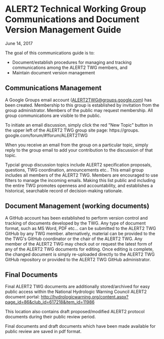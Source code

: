 # ALERT2 Technical Working Group Communications and Document Version Management Guide
June 14, 2017

The goal of this communications guide is to:

  * Document/establish procedures for managing and tracking communications among the ALERT2 TWG members, and  
  * Maintain document version management

## Communications Management

A Google Groups email account (ALERT2TWG@groups.google.com) has been created.  Membership to this group is established by invitation
from the group administrator.  Members of the public may request membership.  All group communications are visible to the public.

To initiate an email discussion, simply click the red "New Topic" button in the upper left of the ALERT2 TWG group site page:
https://groups. google.com/forum/#!forum/ALERT2TWG

When you receive an email from the group on a particular topic, simply reply to the group email to add your contribution to the
discussion of that topic.

Typcial group discussion topics include ALERT2 specification proposals, questions, TWG coordination, announcements etc..
This email group includes all members of the ALERT2 TWG.
Members are encouraged to use filters to manage the incoming emails.
Making this list public and including the entire TWG promotes openness and accountability, and establishes a historical,
searchable record of decision-making rationale.

## Document Management (working documents)

A GitHub account has been established to perform version control and tracking of documents developed by the TWG.  Any type of
document format, such as MS Word, PDF etc... can be submitted to the ALERT2 TWG GitHub by any TWG member.  alternatively, material
can be provided to the the TWG's GitHub coordinator or the chair of the ALERT2 TWG.  Any member of the ALERT2 TWG may check out or
request the latest form of any of the ALERT2 TWG documents for editing.  Once editing is complete, the changed document is simply
re-uploaded directly to the ALERT2 TWG GitHub repository or provided to the ALERT2 TWG GitHub administrator.

## Final Documents

Final ALERT2 TWG documents are additionally stored/archived for easy public access within the National Hydrologic Warning Council
ALERT2 document portal: http://hydrologicwarning.org/content.aspx?page_id=86&club_id=617218&item_id=11986

This location also contains draft proposed/modified ALERT2 protocol documents during their public review period.

Final documents and draft documents which have been made available for public review are saved in pdf format.

